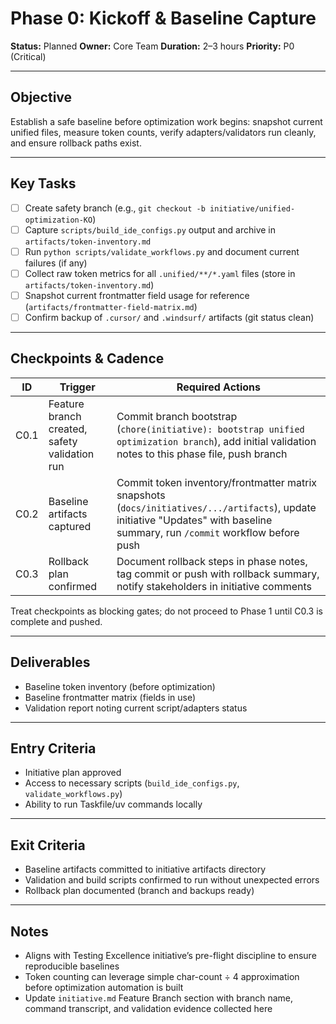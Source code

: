 # Phase 0: Kickoff & Baseline Capture

**Status:** Planned
**Owner:** Core Team
**Duration:** 2–3 hours
**Priority:** P0 (Critical)

---

## Objective

Establish a safe baseline before optimization work begins: snapshot current unified files, measure token counts, verify adapters/validators run cleanly, and ensure rollback paths exist.

---

## Key Tasks

- [ ] Create safety branch (e.g., `git checkout -b initiative/unified-optimization-KO`)
- [ ] Capture `scripts/build_ide_configs.py` output and archive in `artifacts/token-inventory.md`
- [ ] Run `python scripts/validate_workflows.py` and document current failures (if any)
- [ ] Collect raw token metrics for all `.unified/**/*.yaml` files (store in `artifacts/token-inventory.md`)
- [ ] Snapshot current frontmatter field usage for reference (`artifacts/frontmatter-field-matrix.md`)
- [ ] Confirm backup of `.cursor/` and `.windsurf/` artifacts (git status clean)

---

## Checkpoints & Cadence

| ID | Trigger | Required Actions |
|----|---------|------------------|
| C0.1 | Feature branch created, safety validation run | Commit branch bootstrap (`chore(initiative): bootstrap unified optimization branch`), add initial validation notes to this phase file, push branch |
| C0.2 | Baseline artifacts captured | Commit token inventory/frontmatter matrix snapshots (`docs/initiatives/.../artifacts`), update initiative "Updates" with baseline summary, run `/commit` workflow before push |
| C0.3 | Rollback plan confirmed | Document rollback steps in phase notes, tag commit or push with rollback summary, notify stakeholders in initiative comments |

Treat checkpoints as blocking gates; do not proceed to Phase 1 until C0.3 is complete and pushed.

---

## Deliverables

- Baseline token inventory (before optimization)
- Baseline frontmatter matrix (fields in use)
- Validation report noting current script/adapters status

---

## Entry Criteria

- Initiative plan approved
- Access to necessary scripts (`build_ide_configs.py`, `validate_workflows.py`)
- Ability to run Taskfile/uv commands locally

---

## Exit Criteria

- Baseline artifacts committed to initiative artifacts directory
- Validation and build scripts confirmed to run without unexpected errors
- Rollback plan documented (branch and backups ready)

---

## Notes

- Aligns with Testing Excellence initiative’s pre-flight discipline to ensure reproducible baselines
- Token counting can leverage simple char-count ÷ 4 approximation before optimization automation is built
- Update `initiative.md` Feature Branch section with branch name, command transcript, and validation evidence collected here
